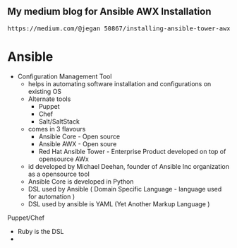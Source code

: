 ## My medium blog for Ansible AWX Installation
<pre>
https://medium.com/@jegan_50867/installing-ansible-tower-awx-e46d5231357d
</pre>

# Ansible
- Configuration Management Tool
  - helps in automating software installation and configurations on existing OS
  - Alternate tools
    - Puppet
    - Chef
    - Salt/SaltStack
  - comes in 3 flavours
    - Ansible Core - Open source
    - Ansible AWX - Open soure
    - Red Hat Ansible Tower - Enterprise Product developed on top of opensource AWx
   - id developed by Michael Deehan, founder of Ansible Inc organization as a opensource tool
   - Ansible Core is developed in Python
   - DSL used by Ansible ( Domain Specific Language - language used for automation )
   - DSL used by ansible is YAML (Yet Another Markup Language )
 
Puppet/Chef
- Ruby is the DSL
- 
